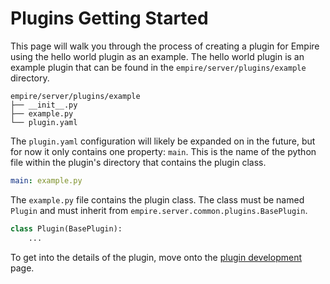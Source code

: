 # Plugins Getting Started

This page will walk you through the process of creating a plugin for Empire using
the hello world plugin as an example. The hello world plugin is an example plugin
that can be found in the `empire/server/plugins/example` directory.

```
empire/server/plugins/example
├── __init__.py
├── example.py
└── plugin.yaml
```

The `plugin.yaml` configuration will likely be expanded on in the future, but for now
it only contains one property: `main`. This is the name of the python file within the
plugin's directory that contains the plugin class.

```yaml
main: example.py
```

The `example.py` file contains the plugin class. The class must be named `Plugin`
and must inherit from `empire.server.common.plugins.BasePlugin`.

```python
class Plugin(BasePlugin):
    ...
```

To get into the details of the plugin, move onto the [plugin development](./plugin-development.md) page.
